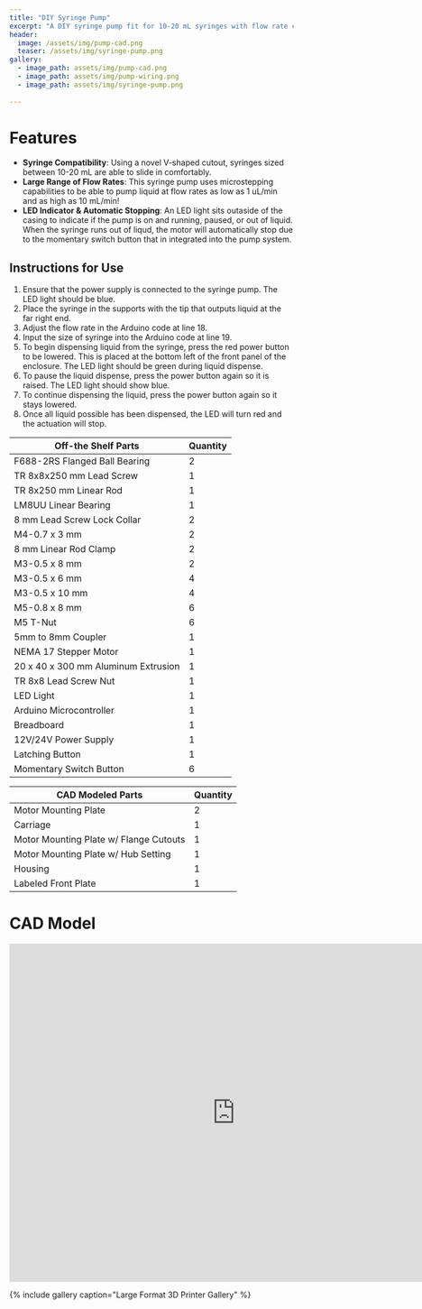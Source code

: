```yaml
---
title: "DIY Syringe Pump"
excerpt: "A DIY syringe pump fit for 10-20 mL syringes with flow rate capability from 1 uL/min to 10 mL/min."
header:
  image: /assets/img/pump-cad.png
  teaser: /assets/img/syringe-pump.png
gallery:
  - image_path: assets/img/pump-cad.png
  - image_path: assets/img/pump-wiring.png
  - image_path: assets/img/syringe-pump.png
   
---
```


# Features

* **Syringe Compatibility**: Using a novel V-shaped cutout, syringes sized between 10-20 mL are able to slide in comfortably.
* **Large Range of Flow Rates**: This syringe pump uses microstepping capabilities to be able to pump liquid at flow rates as low as 1 uL/min and as high as 10 mL/min!
* **LED Indicator & Automatic Stopping**: An LED light sits outaside of the casing to indicate if the pump is on and running, paused, or out of liquid. When the syringe runs out of liqud, the motor will automatically stop due to the momentary switch button that in integrated into the pump system.

## Instructions for Use
1. Ensure that the power supply is connected to the syringe pump. The LED light should be blue.
2. Place the syringe in the supports with the tip that outputs liquid at the far right end.
3. Adjust the flow rate in the Arduino code at line 18.
4. Input the size of syringe into the Arduino code at line 19.
5. To begin dispensing liquid from the syringe, press the red power button to be lowered. This is placed at the bottom left of the front panel of the enclosure. The LED light should be green during liquid dispense.
6. To pause the liquid dispense, press the power button again so it is raised. The LED light should show blue.
7. To continue dispensing the liquid, press the power button again so it stays lowered.
8. Once all liquid possible has been dispensed, the LED will turn red and the actuation will stop.


| Off-the Shelf Parts                | Quantity |
|------------------------------------|----------|
| F688-2RS Flanged Ball Bearing      | 2        |
| TR 8x8x250 mm Lead Screw           | 1        |
| TR 8x250 mm Linear Rod             | 1        |
| LM8UU Linear Bearing               | 1        |
| 8 mm Lead Screw Lock Collar        | 2        |
| M4-0.7 x 3 mm                      | 2        |
| 8 mm Linear Rod Clamp              | 2        |
| M3-0.5 x 8 mm                      | 2        |
| M3-0.5 x 6 mm                      | 4        |
| M3-0.5 x 10 mm                     | 4        |
| M5-0.8 x 8 mm                      | 6        |
| M5 T-Nut                           | 6        |
| 5mm to 8mm Coupler                 | 1        |
| NEMA 17 Stepper Motor              | 1        |
| 20 x 40 x 300 mm Aluminum Extrusion| 1        |
| TR 8x8 Lead Screw Nut              | 1        |
| LED Light                          | 1        |
| Arduino Microcontroller            | 1        |
| Breadboard                         | 1        |
| 12V/24V Power Supply               | 1        |
| Latching Button                    | 1        |
| Momentary Switch Button            | 6        |



| CAD Modeled Parts                     | Quantity |
|---------------------------------------|----------|
| Motor Mounting Plate                  | 2        |
| Carriage                              | 1        |
| Motor Mounting Plate w/ Flange Cutouts| 1        |
| Motor Mounting Plate w/ Hub Setting   | 1        |
| Housing                               | 1        |
| Labeled Front Plate                   | 1        |



# CAD Model
<iframe src="https://myhub.autodesk360.com/ue2df0af5/shares/public/SH35dfcQT936092f0e437224cd558fdcdc2f?mode=embed" width="800" height="600" allowfullscreen="true" webkitallowfullscreen="true" mozallowfullscreen="true"  frameborder="0"></iframe>

{% include gallery caption="Large Format 3D Printer Gallery" %}
